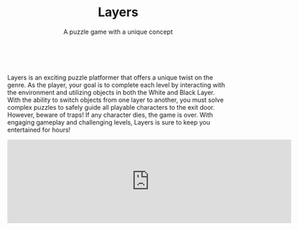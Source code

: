 ﻿---
layout: page
title: Layers
subtitle: A puzzle game with a unique concept
---

<div id="slider">
<figure>
<img src="../images/layers/screenshot1.jpg" alt>
<img src="../images/layers/screenshot2.jpg" alt>
<img src="../images/layers/screenshot3.jpg" alt>
<img src="../images/layers/screenshot4.jpg" alt>
<img src="../images/layers/screenshot5.jpg" alt>
</figure>
</div>

Layers is an exciting puzzle platformer that offers a unique twist on the genre. As the player, your goal is to complete each level by interacting with the environment and utilizing objects in both the White and Black Layer. With the ability to switch objects from one layer to another, you must solve complex puzzles to safely guide all playable characters to the exit door. However, beware of traps! If any character dies, the game is over. With engaging gameplay and challenging levels, Layers is sure to keep you entertained for hours!

<div style="text-align:center">
<iframe src="https://store.steampowered.com/widget/661330/?t=Layers%20is%20an%20exciting%20puzzle%20platformer%20that%20offers%20a%20unique%20twist%20on%20the%20genre.%20As%20the%20player%2C%20your%20goal%20is%20to%20complete%20each%20level%20by%20interacting%20with%20the%20environment%20and%20utilizing%20objects%20in%20both%20the%20White%20and%20Black%20Layer.%20With%20the%20ability%20to%20switch%20objects%20from%20one%20layer%20to%20another%2C%20you%20must%20solve%20complex%20puzzles%20to%20safely%20guide%20all%20playable%20characters%20to%20the%20exit%20door." frameborder="0" width="646" height="190"></iframe>
</div>
